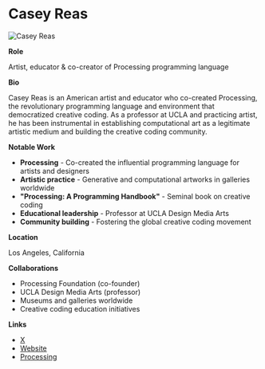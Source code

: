# Casey Reas

![Casey Reas](https://reas.com/rgb_3/reas_rgb_3_0.jpg)

**Role**

Artist, educator & co-creator of Processing programming language

**Bio**

Casey Reas is an American artist and educator who co-created Processing, the revolutionary programming language and environment that democratized creative coding. As a professor at UCLA and practicing artist, he has been instrumental in establishing computational art as a legitimate artistic medium and building the creative coding community.

**Notable Work**

- **Processing** - Co-created the influential programming language for artists and designers
- **Artistic practice** - Generative and computational artworks in galleries worldwide
- **"Processing: A Programming Handbook"** - Seminal book on creative coding
- **Educational leadership** - Professor at UCLA Design Media Arts
- **Community building** - Fostering the global creative coding movement

**Location**

Los Angeles, California

**Collaborations**

- Processing Foundation (co-founder)
- UCLA Design Media Arts (professor)
- Museums and galleries worldwide
- Creative coding education initiatives

**Links**

- [X](https://x.com/REAS)
- [Website](https://reas.com/)
- [Processing](https://processing.org/)
